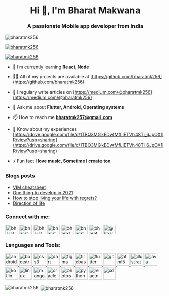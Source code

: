 <h1 align="center">Hi 👋, I'm Bharat Makwana</h1>
<h3 align="center">A passionate Mobile app developer from India</h3>

<p align="left"> <img src="https://komarev.com/ghpvc/?username=bharatmk256&label=Profile%20views&color=0e75b6&style=flat" alt="bharatmk256" /> </p>

<p align="left"> <a href="https://github.com/ryo-ma/github-profile-trophy"><img src="https://github-profile-trophy.vercel.app/?username=bharatmk256" alt="bharatmk256" /></a> </p>

<p align="left"> <a href="https://twitter.com/bharatmk256" target="blank"><img src="https://img.shields.io/twitter/follow/bharatmk256?logo=twitter&style=for-the-badge" alt="bharatmk256" /></a> </p>

- 🌱 I’m currently learning **React, Node**

- 👨‍💻 All of my projects are available at [https://github.com/bharatmk256](https://github.com/bharatmk256)

- 📝 I regulary write articles on [https://medium.com/@bharatmk256](https://medium.com/@bharatmk256)

- 💬 Ask me about **Flutter, Android, Operating systems**

- 📫 How to reach me **bharatmk257@gmail.com**

- 📄 Know about my experiences [https://drive.google.com/file/d/1TBQ3MGkEDwtMfLlETVh48Ti_6JpOX1lR/view?usp=sharing](https://drive.google.com/file/d/1TBQ3MGkEDwtMfLlETVh48Ti_6JpOX1lR/view?usp=sharing)

- ⚡ Fun fact **I love music, Sometime i create too**

### Blogs posts
<!-- BLOG-POST-LIST:START -->
- [VIM cheatsheet](https://dev.to/bharatmk256/vim-cheatsheet-4jb8)
- [One thing to develop in 2021](https://medium.com/mindset256/one-thing-to-develop-in-2021-8f3d497dd197?source=rss-2e044ba89158------2)
- [How to stop living your life with regrets?](https://medium.com/mindset256/how-to-stop-living-your-life-with-regrets-da1f3beaa9a4?source=rss-2e044ba89158------2)
- [Direction of life](https://medium.com/mindset256/direction-of-life-d57c1effc585?source=rss-2e044ba89158------2)
<!-- BLOG-POST-LIST:END -->

<p align="left">
<h3 align="left">Connect with me:</h3>
<a href="https://codepen.io/bharatmk256" target="blank"><img align="center" src="https://cdn.jsdelivr.net/npm/simple-icons@3.0.1/icons/codepen.svg" alt="bharatmk256" height="30" width="40" /></a>
<a href="https://dev.to/bharatmk256" target="blank"><img align="center" src="https://cdn.jsdelivr.net/npm/simple-icons@3.0.1/icons/dev-dot-to.svg" alt="bharatmk256" height="30" width="40" /></a>
<a href="https://twitter.com/bharatmk256" target="blank"><img align="center" src="https://cdn.jsdelivr.net/npm/simple-icons@3.0.1/icons/twitter.svg" alt="bharatmk256" height="30" width="40" /></a>
<a href="https://linkedin.com/in/bharatmk256" target="blank"><img align="center" src="https://cdn.jsdelivr.net/npm/simple-icons@3.0.1/icons/linkedin.svg" alt="bharatmk256" height="30" width="40" /></a>
<a href="https://codesandbox.com/bharatmk256" target="blank"><img align="center" src="https://cdn.jsdelivr.net/npm/simple-icons@3.0.1/icons/codesandbox.svg" alt="bharatmk256" height="30" width="40" /></a>
<a href="https://fb.com/bharatmk256" target="blank"><img align="center" src="https://cdn.jsdelivr.net/npm/simple-icons@3.0.1/icons/facebook.svg" alt="bharatmk256" height="30" width="40" /></a>
<a href="https://instagram.com/bharatmk256" target="blank"><img align="center" src="https://cdn.jsdelivr.net/npm/simple-icons@3.0.1/icons/instagram.svg" alt="bharatmk256" height="30" width="40" /></a>
<a href="https://medium.com/@bharatmk256" target="blank"><img align="center" src="https://cdn.jsdelivr.net/npm/simple-icons@3.0.1/icons/medium.svg" alt="@bharatmk256" height="30" width="40" /></a>
</p>

<h3 align="left">Languages and Tools:</h3>
<p align="left"> <a href="https://developer.android.com" target="_blank"> <img src="https://devicons.github.io/devicon/devicon.git/icons/android/android-original-wordmark.svg" alt="android" width="40" height="40"/> </a> <a href="https://getbootstrap.com" target="_blank"> <img src="https://devicons.github.io/devicon/devicon.git/icons/bootstrap/bootstrap-plain.svg" alt="bootstrap" width="40" height="40"/> </a> <a href="https://www.w3schools.com/css/" target="_blank"> <img src="https://devicons.github.io/devicon/devicon.git/icons/css3/css3-original-wordmark.svg" alt="css3" width="40" height="40"/> </a> <a href="https://dart.dev" target="_blank"> <img src="https://www.vectorlogo.zone/logos/dartlang/dartlang-icon.svg" alt="dart" width="40" height="40"/> </a> <a href="https://www.figma.com/" target="_blank"> <img src="https://www.vectorlogo.zone/logos/figma/figma-icon.svg" alt="figma" width="40" height="40"/> </a> <a href="https://firebase.google.com/" target="_blank"> <img src="https://www.vectorlogo.zone/logos/firebase/firebase-icon.svg" alt="firebase" width="40" height="40"/> </a> <a href="https://flutter.dev" target="_blank"> <img src="https://www.vectorlogo.zone/logos/flutterio/flutterio-icon.svg" alt="flutter" width="40" height="40"/> </a> <a href="https://git-scm.com/" target="_blank"> <img src="https://www.vectorlogo.zone/logos/git-scm/git-scm-icon.svg" alt="git" width="40" height="40"/> </a> <a href="https://www.w3.org/html/" target="_blank"> <img src="https://devicons.github.io/devicon/devicon.git/icons/html5/html5-original-wordmark.svg" alt="html5" width="40" height="40"/> </a> <a href="https://www.adobe.com/in/products/illustrator.html" target="_blank"> <img src="https://www.vectorlogo.zone/logos/adobe_illustrator/adobe_illustrator-icon.svg" alt="illustrator" width="40" height="40"/> </a> <a href="https://www.java.com" target="_blank"> <img src="https://devicons.github.io/devicon/devicon.git/icons/java/java-original-wordmark.svg" alt="java" width="40" height="40"/> </a> <a href="https://kotlinlang.org" target="_blank"> <img src="https://www.vectorlogo.zone/logos/kotlinlang/kotlinlang-icon.svg" alt="kotlin" width="40" height="40"/> </a> <a href="https://www.linux.org/" target="_blank"> <img src="https://devicons.github.io/devicon/devicon.git/icons/linux/linux-original.svg" alt="linux" width="40" height="40"/> </a> <a href="https://www.mongodb.com/" target="_blank"> <img src="https://devicons.github.io/devicon/devicon.git/icons/mongodb/mongodb-original-wordmark.svg" alt="mongodb" width="40" height="40"/> </a> <a href="https://www.oracle.com/" target="_blank"> <img src="https://devicons.github.io/devicon/devicon.git/icons/oracle/oracle-original.svg" alt="oracle" width="40" height="40"/> </a> <a href="https://www.photoshop.com/en" target="_blank"> <img src="https://devicons.github.io/devicon/devicon.git/icons/photoshop/photoshop-plain.svg" alt="photoshop" width="40" height="40"/> </a> <a href="https://www.python.org" target="_blank"> <img src="https://devicons.github.io/devicon/devicon.git/icons/python/python-original.svg" alt="python" width="40" height="40"/> </a> <a href="https://reactnative.dev/" target="_blank"> <img src="https://reactnative.dev/img/header_logo.svg" alt="reactnative" width="40" height="40"/> </a> <a href="https://www.adobe.com/products/xd.html" target="_blank"> <img src="https://cdn.worldvectorlogo.com/logos/adobe-xd.svg" alt="xd" width="40" height="40"/> </a> </p>

<p><img align="left" src="https://github-readme-stats.vercel.app/api/top-langs/?username=bharatmk256&layout=compact" alt="bharatmk256" /></p>

<p>&nbsp;<img align="center" src="https://github-readme-stats.vercel.app/api?username=bharatmk256&show_icons=true" alt="bharatmk256" /></p>

